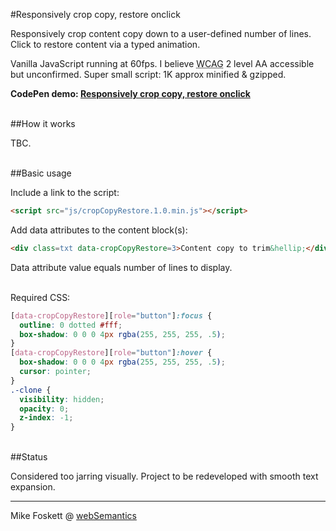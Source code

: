 #Responsively crop copy, restore onclick


Responsively crop content copy down to a user-defined number of lines.
Click to restore content via a typed animation.

Vanilla JavaScript running at 60fps.
I believe <abbr title="Web Content Accessibility Guidelines">WCAG</abbr> 2 level AA accessible but unconfirmed.
Super small script: 1K approx minified &amp; gzipped.

<strong>CodePen demo: <a href="http://codepen.io/2kool2/pen/dNPqKj?editors=1000">Responsively crop copy, restore onclick</a></strong>



<br>
##How it works

TBC.


<br>
##Basic usage

Include a link to the script:

```html
<script src="js/cropCopyRestore.1.0.min.js"></script>
```

Add data attributes to the content block(s):

```html
<div class=txt data-cropCopyRestore=3>Content copy to trim&hellip;</div>
```

Data attribute value equals number of lines to display.


<br>
Required CSS:

``` css
[data-cropCopyRestore][role="button"]:focus {
  outline: 0 dotted #fff;
  box-shadow: 0 0 0 4px rgba(255, 255, 255, .5);
}
[data-cropCopyRestore][role="button"]:hover {
  box-shadow: 0 0 0 4px rgba(255, 255, 255, .5);
  cursor: pointer;
}
.-clone {
  visibility: hidden;
  opacity: 0;
  z-index: -1;
}
```

<br>
##Status

Considered too jarring visually.
Project to be redeveloped with smooth text expansion.


<hr>
Mike Foskett @ <a href="https://websemantics.uk/">webSemantics</a>
